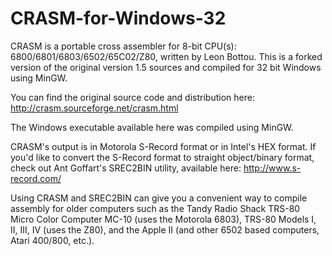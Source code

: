CRASM-for-Windows-32
====================

CRASM is a portable cross assembler for 8-bit CPU(s): 6800/6801/6803/6502/65C02/Z80, written by Leon Bottou.  This is a forked version of the original version 1.5 sources and compiled for 32 bit Windows using MinGW.

You can find the original source code and distribution here:  http://crasm.sourceforge.net/crasm.html

The Windows executable available here was compiled using MinGW.

CRASM's output is in Motorola S-Record format or in Intel's HEX format. If you'd like to convert the S-Record format to straight object/binary format, check out Ant Goffart's SREC2BIN utility, available here:  http://www.s-record.com/

Using CRASM and SREC2BIN can give you a convenient way to compile assembly for older computers such as the Tandy Radio Shack TRS-80 Micro Color Computer MC-10 (uses the Motorola 6803), TRS-80 Models I, II, III, IV (uses the Z80), and the Apple II (and other 6502 based computers, Atari 400/800, etc.).
